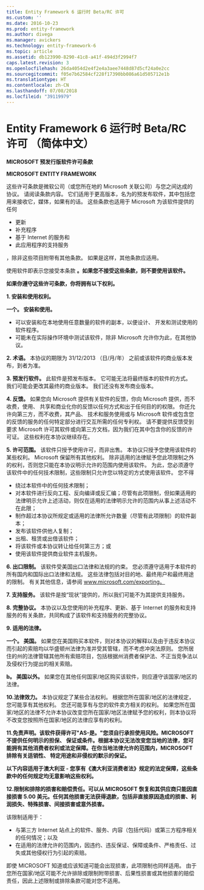 ```yaml
---
title: Entity Framework 6 运行时 Beta/RC 许可
ms.custom: ''
ms.date: 2016-10-23
ms.prod: entity-framework
ms.author: divega
ms.manager: avickers
ms.technology: entity-framework-6
ms.topic: article
ms.assetid: db123990-8290-41c8-a41f-494d3f2994f7
caps.latest.revision: 3
ms.openlocfilehash: 26da4054d2e4f2e4a3aee7448d87d5cf24a0e2cc
ms.sourcegitcommit: f05e7b62584cf228f17390bb086a61d505712e1b
ms.translationtype: HT
ms.contentlocale: zh-CN
ms.lasthandoff: 07/08/2018
ms.locfileid: "39119979"
---
```

# <a name="entity-framework-6-runtime-betarc-license-enu"></a>Entity Framework 6 运行时 Beta/RC 许可 （简体中文）
**MICROSOFT 预发行版软件许可条款**

**MICROSOFT ENTITY FRAMEWORK**

这些许可条款是微软公司（或您所在地的 Microsoft 关联公司）与您之间达成的协议。 请阅读条款内容。 它们适用于更高版本，名为的预发布软件，其中包括您用来接收它，媒体，如果有的话。 这些条款也适用于 Microsoft 为该软件提供的任何

-   更新
-   补充程序
-   基于 Internet 的服务和
-   此应用程序的支持服务

，除非这些项目附带有其他条款。 如果是这样，其他条款应适用。

使用软件即表示您接受本条款 **。如果您不接受这些条款，则不要使用该软件。**

**如果你遵守这些许可条款，你将拥有以下权利。**

**1.  安装和使用权利。**

**一个。  安装和使用。**

-   可以安装和在本地使用任意数量的软件的副本，以便设计、 开发和测试使用的软件程序。
-   可能未在实际操作环境中测试该软件，除非 Microsoft 允许你为此，在其他协议。

**2.  术语。** 本协议的期限为 31/12/2013 （日/月/年） 之前或该软件的商业版本发布，到者为准。

**3.  预发行软件。** 此软件是预发布版本。 它可能无法将最终版本的软件的方式。 我们可能会更改其最终的商业版本。 我们还没有发布商业版本。

**4.  反馈。** 如果您向 Microsoft 提供有关软件的反馈，你向 Microsoft 提供，而不收费，使用、 共享和商业化你的反馈以任何方式和出于任何目的的权限。 你还允许向第三方，而不收费，其产品、 技术和服务使用或与 Microsoft 软件或包含您的反馈的服务的任何特定部分进行交互所需的任何专利权。 请不要提供反馈受到要求 Microsoft 许可其软件或向第三方文档，因为我们在其中包含你的反馈的许可证。 这些权利在本协议继续存在。

**5.  许可范围。** 该软件只授予使用许可，而非出售。 本协议只授予您使用该软件的某些权利。 Microsoft 保留所有其他权利。 除非适用的法律赋予您此项限制之外的权利，否则您只能在本协议明示允许的范围内使用该软件。 为此，您必须遵守该软件中的任何技术限制，这些限制只允许您以特定的方式使用该软件。 您不得

-   绕过本软件中的任何技术限制；
-   对本软件进行反向工程、反向编译或反汇编；尽管有此项限制，但如果适用的法律明示允许上述活动，则仅在适用的法律明示允许的范围内从事上述活动不在此限；
-   制作超过本协议所规定或适用的法律所允许数量（尽管有此项限制）的软件副本；
-   发布该软件供他人复制；
-   出租、租赁或出借该软件；
-   将该软件或本协议转让给任何第三方；或
-   使用该软件提供商业软件主机服务。

**6.  出口限制。** 该软件受美国出口法律和法规的约束。 您必须遵守适用于本软件的所有国内和国际出口法律和法规。 这些法律包括对目的地、最终用户和最终用途的限制。 有关其他信息，请参阅 www.microsoft.com/exporting。

**7.  支持服务。** 该软件是按“现状”提供的，所以我们可能不为其提供支持服务。

**8.  完整协议。** 本协议以及您使用的补充程序、更新、基于 Internet 的服务和支持服务的有关条款，共同构成了该软件和支持服务的完整协议。

**9.  适用的法律。**

**一个。  美国。** 如果您在美国购买本软件，则对本协议的解释以及由于违反本协议而引起的索赔均以华盛顿州法律为准并受其管辖，而不考虑冲突法原则。 您所居住的州的法律管辖其他所有索赔项目，包括根据州消费者保护法、不正当竞争法以及侵权行为提出的相关索赔。

**b。  美国以外。** 如果您在其他任何国家/地区购买该软件，则应遵守该国家/地区的法律。

**10.法律效力。** 本协议规定了某些合法权利。 根据您所在国家/地区的法律规定，您可能享有其他权利。 您还可能享有与您的软件卖方相关的权利。 如果您所在国家/地区的法律不允许本协议改变您所在国家/地区法律赋予您的权利，则本协议将不改变您按照所在国家/地区的法律应享有的权利。

**11.免责声明。该软件获得许可"AS-是。"您须自行承担使用风险。MICROSOFT 不提供任何明示的担保、 保证或条件。根据本协议无法改变您当地的法律，您可能拥有其他消费者权利或法定保障。在你当地法律允许的范围内，MICROSOFT 排除有关适销性、 特定用途和非侵权的默示的保证。**

**以下内容适用于澳大利亚 - 您享有《澳大利亚消费者法》规定的法定保障，这些条款中的任何规定均无意影响这些权利。**

**12.限制和排除的损害和赔偿责任。可以从 MICROSOFT 恢复和其供应商只能因直接损害 5.00 美元。任何其他损害无法获得退款，包括非直接原因造成的损害、利润损失、特殊损害、间接损害或意外损害。**

该限制适用于：

-   与第三方 Internet 站点上的软件、服务、内容（包括代码）或第三方程序相关的任何情况；以及
-   在适用的法律允许的范围内，因违约、违反保证、保障或条件、严格责任、过失或其他侵权行为引起的索赔。

即使 MICROSOFT 知道或应该知道可能会出现损害，此项限制也同样适用。 由于您所在国家/地区可能不允许排除或限制附带损害、后果性损害或其他损害的赔偿责任，因此上述限制或排除条款可能对您不适用。
